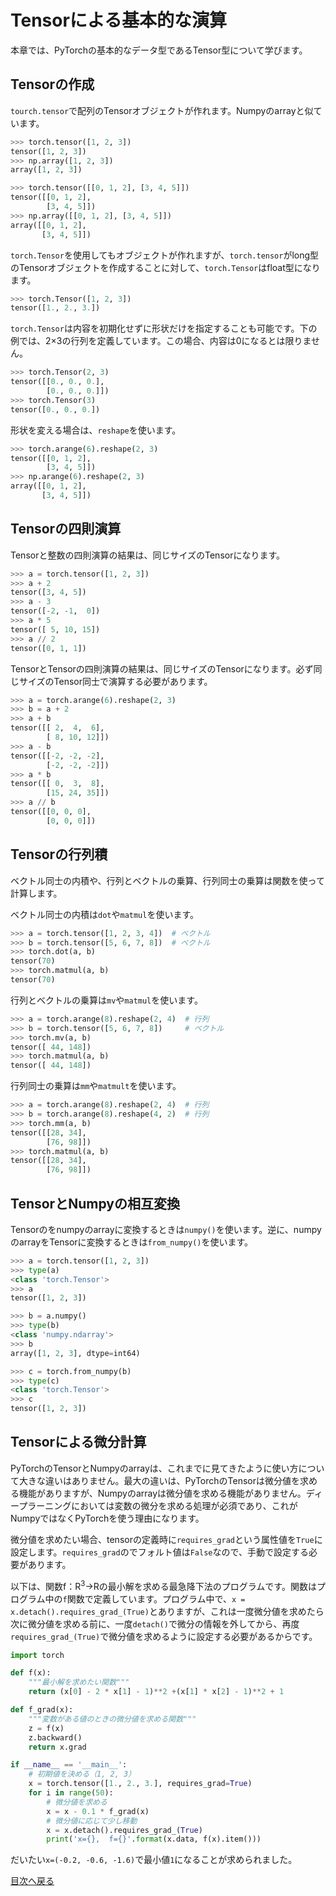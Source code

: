 # Tensorによる基本的な演算

本章では、PyTorchの基本的なデータ型であるTensor型について学びます。

## Tensorの作成

```tourch.tensor```で配列のTensorオブジェクトが作れます。Numpyのarrayと似ています。

```python
>>> torch.tensor([1, 2, 3])
tensor([1, 2, 3])
>>> np.array([1, 2, 3])
array([1, 2, 3])

>>> torch.tensor([[0, 1, 2], [3, 4, 5]])
tensor([[0, 1, 2],
        [3, 4, 5]])
>>> np.array([[0, 1, 2], [3, 4, 5]])
array([[0, 1, 2],
       [3, 4, 5]])
```

```torch.Tensor```を使用してもオブジェクトが作れますが、```torch.tensor```がlong型のTensorオブジェクトを作成することに対して、```torch.Tensor```はfloat型になります。

```python
>>> torch.Tensor([1, 2, 3])
tensor([1., 2., 3.])
```

```torch.Tensor```は内容を初期化せずに形状だけを指定することも可能です。下の例では、2×3の行列を定義しています。この場合、内容は0になるとは限りません。

```python
>>> torch.Tensor(2, 3)
tensor([[0., 0., 0.],
        [0., 0., 0.]])
>>> torch.Tensor(3)
tensor([0., 0., 0.])
```

形状を変える場合は、```reshape```を使います。

```python
>>> torch.arange(6).reshape(2, 3)
tensor([[0, 1, 2],
        [3, 4, 5]])
>>> np.arange(6).reshape(2, 3)
array([[0, 1, 2],
       [3, 4, 5]])
```

## Tensorの四則演算

Tensorと整数の四則演算の結果は、同じサイズのTensorになります。

```python
>>> a = torch.tensor([1, 2, 3])
>>> a + 2
tensor([3, 4, 5])
>>> a - 3
tensor([-2, -1,  0])
>>> a * 5
tensor([ 5, 10, 15])
>>> a // 2
tensor([0, 1, 1])
```

TensorとTensorの四則演算の結果は、同じサイズのTensorになります。必ず同じサイズのTensor同士で演算する必要があります。

```python
>>> a = torch.arange(6).reshape(2, 3)
>>> b = a + 2
>>> a + b
tensor([[ 2,  4,  6],
        [ 8, 10, 12]])
>>> a - b
tensor([[-2, -2, -2],
        [-2, -2, -2]])
>>> a * b
tensor([[ 0,  3,  8],
        [15, 24, 35]])
>>> a // b
tensor([[0, 0, 0],
        [0, 0, 0]])
```

## Tensorの行列積

ベクトル同士の内積や、行列とベクトルの乗算、行列同士の乗算は関数を使って計算します。

ベクトル同士の内積は```dot```や```matmul```を使います。

```python
>>> a = torch.tensor([1, 2, 3, 4])  # ベクトル  
>>> b = torch.tensor([5, 6, 7, 8])  # ベクトル
>>> torch.dot(a, b)
tensor(70)
>>> torch.matmul(a, b)
tensor(70)
```

行列とベクトルの乗算は```mv```や```matmul```を使います。

```python
>>> a = torch.arange(8).reshape(2, 4)  # 行列
>>> b = torch.tensor([5, 6, 7, 8])     # ベクトル
>>> torch.mv(a, b)
tensor([ 44, 148])
>>> torch.matmul(a, b)
tensor([ 44, 148])
```

行列同士の乗算は```mm```や```matmult```を使います。

```python
>>> a = torch.arange(8).reshape(2, 4)  # 行列
>>> b = torch.arange(8).reshape(4, 2)  # 行列
>>> torch.mm(a, b)
tensor([[28, 34],
        [76, 98]])
>>> torch.matmul(a, b)
tensor([[28, 34],
        [76, 98]])
```

## TensorとNumpyの相互変換

Tensorのをnumpyのarrayに変換するときは```numpy()```を使います。逆に、numpyのarrayをTensorに変換するときは```from_numpy()```を使います。

```python
>>> a = torch.tensor([1, 2, 3])
>>> type(a)
<class 'torch.Tensor'>
>>> a
tensor([1, 2, 3])

>>> b = a.numpy()
>>> type(b)
<class 'numpy.ndarray'>
>>> b
array([1, 2, 3], dtype=int64)

>>> c = torch.from_numpy(b)
>>> type(c)
<class 'torch.Tensor'>
>>> c
tensor([1, 2, 3])
```

## Tensorによる微分計算

PyTorchのTensorとNumpyのarrayは、これまでに見てきたように使い方について大きな違いはありません。最大の違いは、PyTorchのTensorは微分値を求める機能がありますが、Numpyのarrayは微分値を求める機能がありません。ディープラーニングにおいては変数の微分を求める処理が必須であり、これがNumpyではなくPyTorchを使う理由になります。

微分値を求めたい場合、tensorの定義時に```requires_grad```という属性値を```True```に設定します。```requires_grad```のでフォルト値は```False```なので、手動で設定する必要があります。

以下は、関数f：R<sup>3</sup>→Rの最小解を求める最急降下法のプログラムです。関数はプログラム中の```f```関数で定義しています。プログラム中で、```x = x.detach().requires_grad_(True)```とありますが、これは一度微分値を求めたら次に微分値を求める前に、一度```detach()```で微分の情報を外してから、再度```requires_grad_(True)```で微分値を求めるように設定する必要があるからです。

```python
import torch

def f(x):
    """最小解を求めたい関数"""
    return (x[0] - 2 * x[1] - 1)**2 +(x[1] * x[2] - 1)**2 + 1

def f_grad(x):
    """変数がある値のときの微分値を求める関数"""
    z = f(x)
    z.backward()
    return x.grad

if __name__ == '__main__':
    # 初期値を決める（1, 2, 3）
    x = torch.tensor([1., 2., 3.], requires_grad=True)
    for i in range(50):
        # 微分値を求める
        x = x - 0.1 * f_grad(x)
        # 微分値に応じて少し移動
        x = x.detach().requires_grad_(True)
        print('x={},  f={}'.format(x.data, f(x).item()))
```

だいたい```x=(-0.2, -0.6, -1.6)```で最小値```1```になることが求められました。

[目次へ戻る](https://github.com/JuvenileTalk9/PyTorch)
